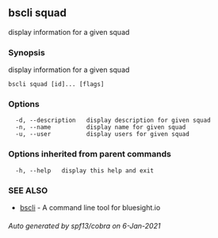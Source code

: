 ## bscli squad

display information for a given squad

### Synopsis

display information for a given squad
	

```
bscli squad [id]... [flags]
```

### Options

```
  -d, --description   display description for given squad
  -n, --name          display name for given squad
  -u, --user          display users for given squad
```

### Options inherited from parent commands

```
  -h, --help   display this help and exit
```

### SEE ALSO

* [bscli](bscli.md)	 - A command line tool for bluesight.io

###### Auto generated by spf13/cobra on 6-Jan-2021
